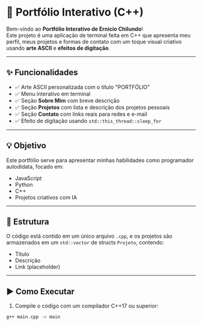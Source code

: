 # 📁 Portfólio Interativo (C++)

Bem-vindo ao **Portfólio Interativo de Ernicio Chilundo**!  
Este projeto é uma aplicação de terminal feita em C++ que apresenta meu perfil, meus projetos e formas de contato com um toque visual criativo usando **arte ASCII** e **efeitos de digitação**.

---

## ✨ Funcionalidades

- ✅ Arte ASCII personalizada com o título "PORTFÓLIO"
- ✅ Menu interativo em terminal
- ✅ Seção **Sobre Mim** com breve descrição
- ✅ Seção **Projetos** com lista e descrição dos projetos pessoais
- ✅ Seção **Contato** com links reais para redes e e-mail
- ✅ Efeito de digitação usando `std::this_thread::sleep_for`

---

## 💡 Objetivo

Este portfólio serve para apresentar minhas habilidades como programador autodidata, focado em:
- JavaScript
- Python
- C++
- Projetos criativos com IA

---

## 📂 Estrutura

O código está contido em um único arquivo `.cpp`, e os projetos são armazenados em um `std::vector` de structs `Projeto`, contendo:
- Título
- Descrição
- Link (placeholder)

---

## ▶️ Como Executar

1. Compile o código com um compilador C++17 ou superior:
```bash
g++ main.cpp -o main
